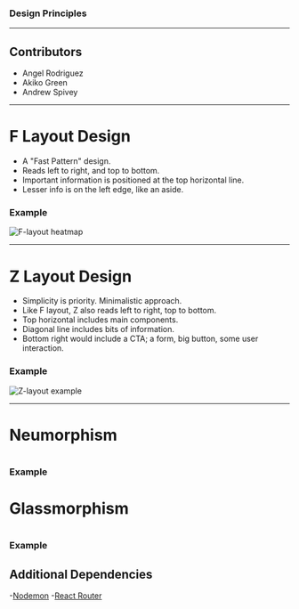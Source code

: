 ### Design Principles

<hr/>

## Contributors

- Angel Rodriguez
- Akiko Green
- Andrew Spivey

---

# F Layout Design

<ul>
<li>A "Fast Pattern" design.</li>
<li>Reads left to right, and top to bottom.</li>
<li>Important information is positioned at the top horizontal line.</li>
<li>Lesser info is on the left edge, like an aside.</li>
</ul>

### Example

![F-layout heatmap](https://99designs-blog.imgix.net/blog/wp-content/uploads/2016/07/heatmap-eye-tracking.jpg?auto=format&q=60&fit=max&w=930)

---

# Z Layout Design

<ul>
<li>Simplicity is priority. Minimalistic approach.</li>
<li>Like F layout, Z also reads left to right, top to bottom.</li>
<li>Top horizontal includes main components.</li>
<li>Diagonal line includes bits of information.</li>
<li>Bottom right would include a CTA; a form, big button, some user interaction.</li>
</ul>

### Example

![Z-layout example](https://storage.googleapis.com/website-production/uploads/2017/01/z-pattern-traffic-light-media.jpg)

---

<h1>Neumorphism<h1>

<h3>Example<h3>

<h1>Glassmorphism<h1>

<h3>Example<h3>

## Additional Dependencies

-[Nodemon](https://nodemon.io/) -[React Router](https://reactrouter.com/web/guides/quick-start)
